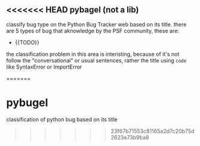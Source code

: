 <<<<<<< HEAD
pybagel (not a lib)
-------------------

classify bug type on the Python Bug Tracker web based on its title.
there are 5 types of bug that aknowledge by the PSF community, these are:

- {{TODO}}


the classification problem in this area is interisting, because of it's not follow the "conversational" or usual
sentences, rather the title using `code` like SyntaxError or ImportError




=======
# pybugel
classification of python bug based on its title
>>>>>>> 23f67b71553c81165a2d7c20b75d2623e73b9ba8
